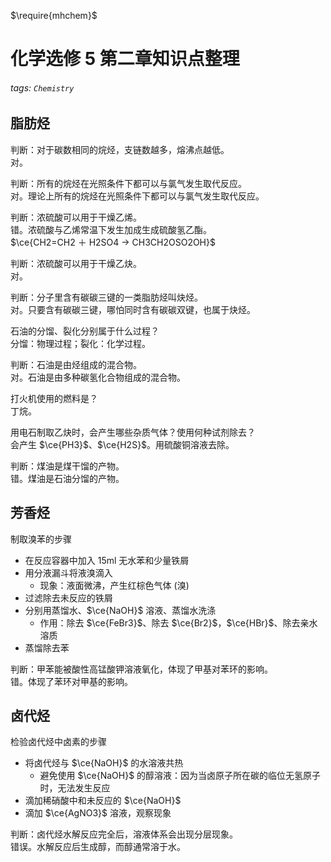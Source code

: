 $\require{mhchem}$

# 化学选修 5 第二章知识点整理

###### tags: `Chemistry`

## 脂肪烃

判断：对于碳数相同的烷烃，支链数越多，熔沸点越低。  
对。

判断：所有的烷烃在光照条件下都可以与氯气发生取代反应。  
对。理论上所有的烷烃在光照条件下都可以与氯气发生取代反应。

判断：浓硫酸可以用于干燥乙烯。  
错。浓硫酸与乙烯常温下发生加成生成硫酸氢乙酯。  
$\ce{CH2=CH2 ＋ H2SO4 -> CH3CH2OSO2OH}$

判断：浓硫酸可以用于干燥乙炔。  
对。

判断：分子里含有碳碳三键的一类脂肪烃叫炔烃。  
对。只要含有碳碳三键，哪怕同时含有碳碳双键，也属于炔烃。

石油的分馏、裂化分别属于什么过程？  
分馏：物理过程；裂化：化学过程。

判断：石油是由烃组成的混合物。  
对。石油是由多种碳氢化合物组成的混合物。

打火机使用的燃料是？  
丁烷。

用电石制取乙炔时，会产生哪些杂质气体？使用何种试剂除去？  
会产生 $\ce{PH3}$、$\ce{H2S}$。用硫酸铜溶液去除。

判断：煤油是煤干馏的产物。  
错。煤油是石油分馏的产物。

## 芳香烃

制取溴苯的步骤
- 在反应容器中加入 15ml 无水苯和少量铁屑
- 用分液漏斗将液溴滴入
  - 现象：液面微沸，产生红棕色气体 (溴)
- 过滤除去未反应的铁屑
- 分别用蒸馏水、$\ce{NaOH}$ 溶液、蒸馏水洗涤
  - 作用：除去 $\ce{FeBr3}$、除去 $\ce{Br2}$，$\ce{HBr}$、除去亲水溶质
- 蒸馏除去苯

判断：甲苯能被酸性高锰酸钾溶液氧化，体现了甲基对苯环的影响。  
错。体现了苯环对甲基的影响。

## 卤代烃

检验卤代烃中卤素的步骤
- 将卤代烃与 $\ce{NaOH}$ 的水溶液共热
  - 避免使用 $\ce{NaOH}$ 的醇溶液：因为当卤原子所在碳的临位无氢原子时，无法发生反应
- 滴加稀硝酸中和未反应的 $\ce{NaOH}$
- 滴加 $\ce{AgNO3}$ 溶液，观察现象

判断：卤代烃水解反应完全后，溶液体系会出现分层现象。  
错误。水解反应后生成醇，而醇通常溶于水。
